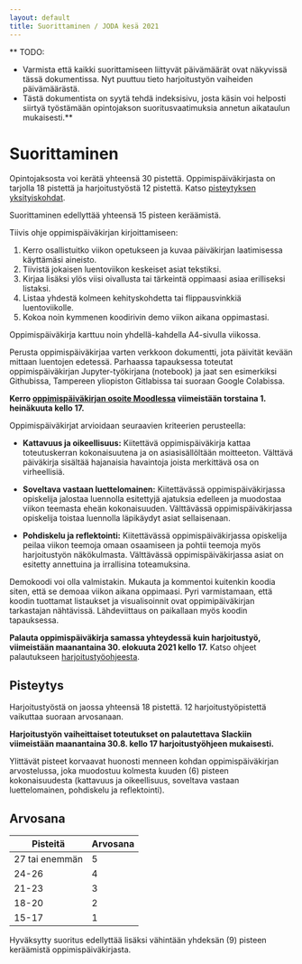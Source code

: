 ```yaml
---
layout: default
title: Suorittaminen / JODA kesä 2021
---
```


** TODO:

* Varmista että kaikki suorittamiseen liittyvät päivämäärät ovat näkyvissä tässä dokumentissa. Nyt puuttuu tieto harjoitustyön vaiheiden päivämäärästä.
* Tästä dokumentista on syytä tehdä indeksisivu, josta käsin voi helposti siirtyä työstämään opintojakson suoritusvaatimuksia annetun aikataulun mukaisesti.**

# Suorittaminen

Opintojaksosta voi kerätä yhteensä 30 pistettä.
Oppimispäiväkirjasta on tarjolla 18 pistettä ja
harjoitustyöstä 12 pistettä. Katso [pisteytyksen yksityiskohdat](#pisteytys).

Suorittaminen edellyttää yhteensä 15 pisteen keräämistä.

Tiivis ohje oppimispäiväkirjan kirjoittamiseen:

1. Kerro osallistuitko viikon opetukseen ja kuvaa päiväkirjan laatimisessa käyttämäsi aineisto.
2. Tiivistä jokaisen luentoviikon keskeiset asiat tekstiksi.
3. Kirjaa lisäksi ylös viisi oivallusta tai tärkeintä oppimaasi asiaa erilliseksi listaksi.
4. Listaa yhdestä kolmeen kehityskohdetta tai flippausvinkkiä luentoviikolle.
5. Kokoa noin kymmenen koodirivin demo viikon aikana oppimastasi.

Oppimispäiväkirja karttuu noin yhdellä-kahdella A4-sivulla viikossa.

Perusta oppimispäiväkirjaa varten verkkoon dokumentti, jota päivität kevään mittaan luentojen edetessä. Parhaassa tapauksessa toteutat oppimispäiväkirjan Jupyter-työkirjana (notebook) ja jaat sen esimerkiksi Githubissa, Tampereen yliopiston Gitlabissa tai suoraan Google Colabissa.

**Kerro [oppimispäiväkirjan osoite Moodlessa](https://moodle.tuni.fi/mod/assign/view.php?id=1119385) viimeistään torstaina 1. heinäkuuta kello 17.**

Oppimispäiväkirjat arvioidaan seuraavien kriteerien perusteella:

* **Kattavuus ja oikeellisuus:** Kiitettävä oppimispäiväkirja kattaa toteutuskerran kokonaisuutena ja on asiasisällöltään moitteeton. Välttävä päiväkirja sisältää hajanaisia havaintoja joista merkittävä osa on virheellisiä.

* **Soveltava vastaan luettelomainen:** Kiitettävässä oppimispäiväkirjassa opiskelija jalostaa luennolla esitettyjä ajatuksia edelleen ja muodostaa viikon teemasta eheän kokonaisuuden. Välttävässä oppimispäiväkirjassa opiskelija toistaa luennolla läpikäydyt asiat sellaisenaan.

* **Pohdiskelu ja reflektointi:** Kiitettävässä oppimispäiväkirjassa opiskelija peilaa viikon teemoja omaan osaamiseen ja pohtii teemoja myös harjoitustyön näkökulmasta. Välttävässä oppimispäiväkirjassa asiat on esitetty annettuina ja irrallisina toteamuksina.

Demokoodi voi olla valmistakin. Mukauta ja kommentoi kuitenkin koodia siten, että se demoaa viikon aikana oppimaasi. Pyri varmistamaan, että koodin tuottamat listaukset ja visualisoinnit ovat oppimipäiväkirjan tarkastajan nähtävissä. Lähdeviittaus on paikallaan myös koodin tapauksessa.

**Palauta oppimispäiväkirja samassa yhteydessä kuin harjoitustyö, viimeistään maanantaina 30. elokuuta 2021 kello 17.** Katso ohjeet palautukseen [harjoitustyöohjeesta](https://infotuni.github.io/joda2021summer/harjoitustyo/#loppuraportti).

## Pisteytys

Harjoitustyöstä on jaossa yhteensä 18 pistettä. 12 harjoitustyöpistettä vaikuttaa suoraan arvosanaan.

**Harjoitustyön vaiheittaiset toteutukset on palautettava Slackiin viimeistään maanantaina 30.8. kello 17 harjoitustyöhjeen mukaisesti.**

Ylittävät pisteet korvaavat huonosti menneen kohdan oppimispäiväkirjan arvostelussa, joka muodostuu kolmesta kuuden (6) pisteen kokonaisuudesta (kattavuus ja oikeellisuus, soveltava vastaan luettelomainen, pohdiskelu ja reflektointi).

## Arvosana

|Pisteitä        | Arvosana           |
| -------------  |-------------|
| 27 tai enemmän | 5 |
| 24-26          | 4      |
| 21-23          | 3      |
| 18-20          | 2      |
| 15-17          | 1      |

Hyväksytty suoritus edellyttää lisäksi vähintään yhdeksän (9) pisteen keräämistä oppimispäiväkirjasta.

